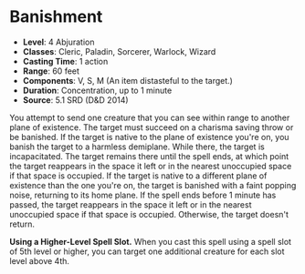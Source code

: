 # Banishment

- **Level**: 4 Abjuration
- **Classes**: Cleric, Paladin, Sorcerer, Warlock, Wizard
- **Casting Time**: 1 action
- **Range**: 60 feet
- **Components**: V, S, M (An item distasteful to the target.)
- **Duration**: Concentration, up to 1 minute
- **Source**: 5.1 SRD (D&D 2014)

You attempt to send one creature that you can see within range to another plane of existence. The target must succeed on a charisma saving throw or be banished. If the target is native to the plane of existence you're on, you banish the target to a harmless demiplane. While there, the target is incapacitated. The target remains there until the spell ends, at which point the target reappears in the space it left or in the nearest unoccupied space if that space is occupied. If the target is native to a different plane of existence than the one you're on, the target is banished with a faint popping noise, returning to its home plane. If the spell ends before 1 minute has passed, the target reappears in the space it left or in the nearest unoccupied space if that space is occupied. Otherwise, the target doesn't return.

**Using a Higher-Level Spell Slot.** When you cast this spell using a spell slot of 5th level or higher, you can target one additional creature for each slot level above 4th.
